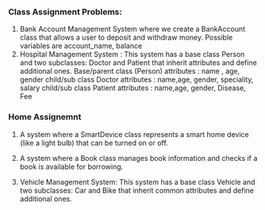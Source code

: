 ### Class Assignment Problems:

1. Bank Account Management System where we create a BankAccount class that allows a user to deposit and withdraw money. Possible variables are account_name, balance
2. Hospital Management System :  This system has a base class Person and two subclasses: Doctor and Patient that inherit attributes and define additional ones.
Base/parent class (Person) attributes : name , age, gender
child/sub class Doctor attributes : name,age, gender, speciality, salary
child/sub class Patient attributes : name,age, gender, Disease, Fee



### Home Assignemnt

1. A system where a SmartDevice class represents a smart home device (like a light bulb) that can be turned on or off.

2. A system where a Book class manages book information and checks if a book is available for borrowing.

3. Vehicle Management System: This system has a base class Vehicle and two subclasses: Car and Bike that inherit common attributes and define additional ones.